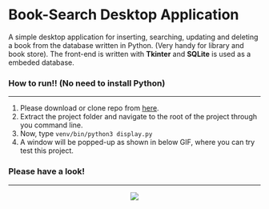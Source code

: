 # Book-Search Desktop Application
A simple desktop application for inserting, searching, updating and deleting a book from the database written in Python.
(Very handy for library and book store). The front-end is written with **Tkinter** and **SQLite** is used as a embeded database.

### How to run!! (No need to install Python)

------------

1. Please download or clone repo from [here](https://github.com/Devashish2910/book-search-desktop-app "here").
1. Extract the project folder and navigate to the root of the project through you command line.
1. Now, type `venv/bin/python3 display.py`
1. A window will be popped-up as shown in below GIF, where you can try test this project.

### Please have a look!

------------

<p align="center">
  <img src ="https://gfycat.com/BiodegradablePositiveElephant" />
</p>